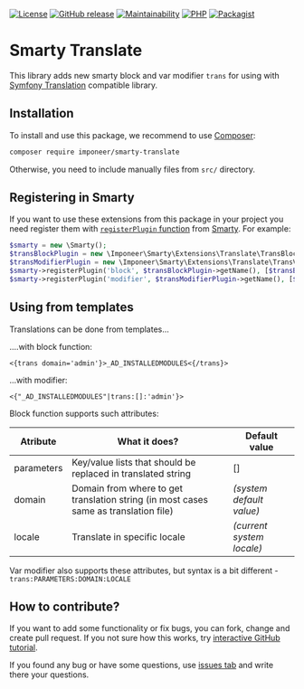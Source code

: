 [![License](https://img.shields.io/github/license/imponeer/smarty-translate.svg)](LICENSE)
[![GitHub release](https://img.shields.io/github/release/imponeer/smarty-translate.svg)](https://github.com/imponeer/smarty-translate/releases) [![Maintainability](https://api.codeclimate.com/v1/badges/79f89e2fe21c0076c29a/maintainability)](https://codeclimate.com/github/imponeer/smarty-translate/maintainability) [![PHP](https://img.shields.io/packagist/php-v/imponeer/smarty-translate.svg)](http://php.net) 
[![Packagist](https://img.shields.io/packagist/dm/imponeer/smarty-translate.svg)](https://packagist.org/packages/imponeer/smarty-translate)

# Smarty Translate

This library adds new smarty block and var modifier `trans` for using with [Symfony Translation](symfony/translation) compatible library.

## Installation

To install and use this package, we recommend to use [Composer](https://getcomposer.org):

```bash
composer require imponeer/smarty-translate
```

Otherwise, you need to include manually files from `src/` directory. 

## Registering in Smarty

If you want to use these extensions from this package in your project you need register them with [`registerPlugin` function](https://www.smarty.net/docs/en/api.register.plugin.tpl) from [Smarty](https://www.smarty.net). For example:
```php
$smarty = new \Smarty();
$transBlockPlugin = new \Imponeer\Smarty\Extensions\Translate\TransBlock($translator);
$transModifierPlugin = new \Imponeer\Smarty\Extensions\Translate\TransVarModifier($translator);
$smarty->registerPlugin('block', $transBlockPlugin->getName(), [$transBlockPlugin, 'execute']);
$smarty->registerPlugin('modifier', $transModifierPlugin->getName(), [$transModifierPlugin, 'execute']);
```

## Using from templates

Translations can be done from templates...

....with block function:

```smarty
<{trans domain='admin'}>_AD_INSTALLEDMODULES<{/trans}>
```
...with modifier:
```smarty
<{"_AD_INSTALLEDMODULES"|trans:[]:'admin'}>
```

Block function supports such attributes:

| Atribute | What it does? | Default value |
|----------|-----------------|----------------|
| parameters | Key/value lists that should be replaced in translated string |  [] |
| domain | Domain from where to get translation string (in most cases same as translation file) | *(system default value)* |
| locale | Translate in specific locale | *(current system locale)* |

Var modifier also supports these attributes, but syntax is a bit different - `trans:PARAMETERS:DOMAIN:LOCALE`

## How to contribute?

If you want to add some functionality or fix bugs, you can fork, change and create pull request. If you not sure how this works, try [interactive GitHub tutorial](https://try.github.io).

If you found any bug or have some questions, use [issues tab](https://github.com/imponeer/smarty-translate/issues) and write there your questions.